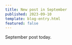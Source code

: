 ```yaml
---
title: New post in September
published: 2023-09-10
template: blog-entry.html
featured: false
---
```


September post today.